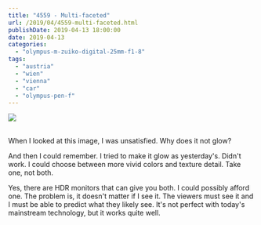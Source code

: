 ```yaml
---
title: "4559 - Multi-faceted"
url: /2019/04/4559-multi-faceted.html
publishDate: 2019-04-13 18:00:00
date: 2019-04-13
categories: 
  - "olympus-m-zuiko-digital-25mm-f1-8"
tags: 
  - "austria"
  - "wien"
  - "vienna"
  - "car"
  - "olympus-pen-f"
---
```

<div class="container">
<div class="center"><a target="_blank" href="https://d25zfm9zpd7gm5.cloudfront.net/1200x1200/2018/20180125_084840_lr.jpg"><img class="webfeedsFeaturedVisual" src="https://d25zfm9zpd7gm5.cloudfront.net/0600x0600/2018/20180125_084840_lr.jpg" /></a></div>
</div>
<br />

When I looked at this image, I was unsatisfied. Why does it not
glow?

And then I could remember. I tried to make it glow as yesterday's.
Didn't work. I could choose between more vivid colors and texture
detail. Take one, not both.

Yes, there are HDR monitors that can give you both. I could possibly
afford one. The problem is, it doesn't matter if I see it. The
viewers must see it and I must be able to predict what they likely
see. It's not perfect with today's mainstream technology, but it
works quite well.
